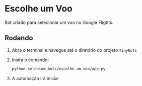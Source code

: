 # Escolhe um Voo

Bot criado para selecionar um voo no Google Flights.

## Rodando

1. Abra o terminal e navegue até o diretório do projeto `TinyBots`

2. Insira o comando:

    ```bash
    python selenium_bots/escolhe_um_voo/app.py
    ```

3. A automação irá iniciar
